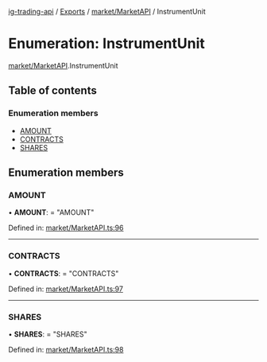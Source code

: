 [ig-trading-api](../README.md) / [Exports](../modules.md) / [market/MarketAPI](../modules/market_marketapi.md) / InstrumentUnit

# Enumeration: InstrumentUnit

[market/MarketAPI](../modules/market_marketapi.md).InstrumentUnit

## Table of contents

### Enumeration members

- [AMOUNT](market_marketapi.instrumentunit.md#amount)
- [CONTRACTS](market_marketapi.instrumentunit.md#contracts)
- [SHARES](market_marketapi.instrumentunit.md#shares)

## Enumeration members

### AMOUNT

• **AMOUNT**: = "AMOUNT"

Defined in: [market/MarketAPI.ts:96](https://github.com/bennycode/ig-trading-api/blob/a8e1c4a/src/market/MarketAPI.ts#L96)

---

### CONTRACTS

• **CONTRACTS**: = "CONTRACTS"

Defined in: [market/MarketAPI.ts:97](https://github.com/bennycode/ig-trading-api/blob/a8e1c4a/src/market/MarketAPI.ts#L97)

---

### SHARES

• **SHARES**: = "SHARES"

Defined in: [market/MarketAPI.ts:98](https://github.com/bennycode/ig-trading-api/blob/a8e1c4a/src/market/MarketAPI.ts#L98)
